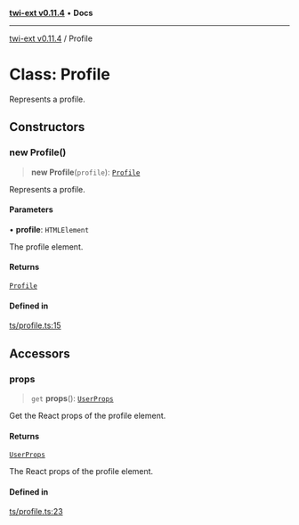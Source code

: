 [**twi-ext v0.11.4**](../README.md) • **Docs**

***

[twi-ext v0.11.4](../README.md) / Profile

# Class: Profile

Represents a profile.

## Constructors

### new Profile()

> **new Profile**(`profile`): [`Profile`](Profile.md)

Represents a profile.

#### Parameters

• **profile**: `HTMLElement`

The profile element.

#### Returns

[`Profile`](Profile.md)

#### Defined in

[ts/profile.ts:15](https://github.com/Robot-Inventor/twi-ext/blob/03168b941ce741c510b889fc4bbe7294b3071dcd/src/ts/profile.ts#L15)

## Accessors

### props

> `get` **props**(): [`UserProps`](../interfaces/UserProps.md)

Get the React props of the profile element.

#### Returns

[`UserProps`](../interfaces/UserProps.md)

The React props of the profile element.

#### Defined in

[ts/profile.ts:23](https://github.com/Robot-Inventor/twi-ext/blob/03168b941ce741c510b889fc4bbe7294b3071dcd/src/ts/profile.ts#L23)

